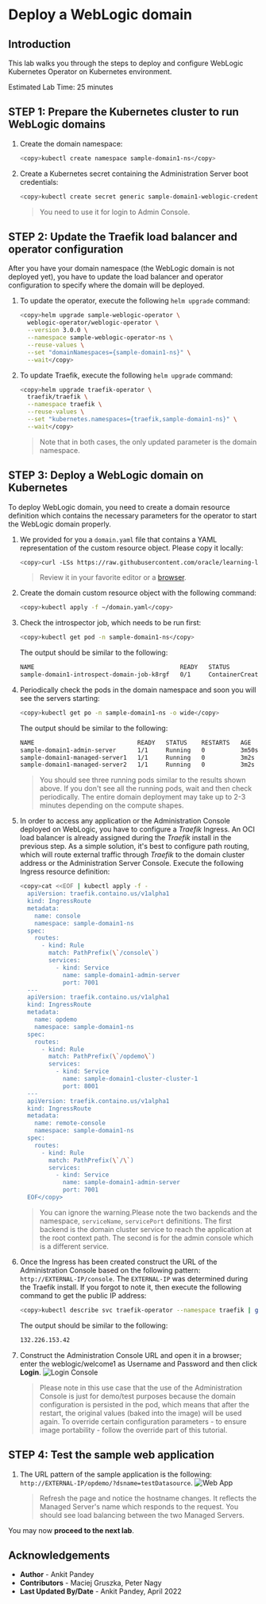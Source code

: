 # Deploy a WebLogic domain

## Introduction

This lab walks you through the steps to deploy and configure WebLogic Kubernetes Operator on Kubernetes environment.

Estimated Lab Time: 25 minutes

## **STEP 1**: Prepare the Kubernetes cluster to run WebLogic domains

1. Create the domain namespace:
    ```bash
    <copy>kubectl create namespace sample-domain1-ns</copy>
    ```
2. Create a Kubernetes secret containing the Administration Server boot credentials:

    ```bash
    <copy>kubectl create secret generic sample-domain1-weblogic-credentials --from-literal=password=welcome1 --from-literal=username=weblogic -n sample-domain1-ns</copy>
    ```
    > You need to use it for login to Admin Console.

## **STEP 2**: Update the Traefik load balancer and operator configuration

After you have your domain namespace (the WebLogic domain is not deployed yet), you have to update the load balancer and operator configuration to specify where the domain will be deployed.

1. To update the operator, execute the following `helm upgrade` command:
    ```bash
    <copy>helm upgrade sample-weblogic-operator \
      weblogic-operator/weblogic-operator \
      --version 3.0.0 \
      --namespace sample-weblogic-operator-ns \
      --reuse-values \
      --set "domainNamespaces={sample-domain1-ns}" \
      --wait</copy>
    ```

2. To update Traefik, execute the following `helm upgrade` command:
    ```bash
    <copy>helm upgrade traefik-operator \
      traefik/traefik \
      --namespace traefik \
      --reuse-values \
      --set "kubernetes.namespaces={traefik,sample-domain1-ns}" \
      --wait</copy>
    ```
    
    > Note that in both cases, the only updated parameter is the domain namespace.


## **STEP 3**: Deploy a WebLogic domain on Kubernetes

To deploy WebLogic domain, you need to create a domain resource definition which contains the necessary parameters for the operator to start the WebLogic domain properly.

1. We provided for you a `domain.yaml` file that contains a YAML representation of the custom resource object. Please copy it locally:
    ```bash
    <copy>curl -LSs https://raw.githubusercontent.com/oracle/learning-library/master/solutions-library/weblogic-kubernetes/domain.v8.yaml  >~/domain.yaml</copy>
    ```
    > Review it in your favorite editor or a [browser](https://github.com/pandey-ankit/weblogic-kubernetes/blob/main/domain.v8.yaml).

2. Create the domain custom resource object with the following command:
    ```bash
    <copy>kubectl apply -f ~/domain.yaml</copy>
    ```
3. Check the introspector job, which needs to be run first:
    ```bash
    <copy>kubectl get pod -n sample-domain1-ns</copy>
    ```
    The output should be similar to the following:
    ```bash
    NAME                                         READY   STATUS              RESTARTS   AGE
    sample-domain1-introspect-domain-job-k8rgf   0/1     ContainerCreating   0          12s
    ```
4. Periodically check the pods in the domain namespace and soon you will see the servers starting:
    ```bash
    <copy>kubectl get po -n sample-domain1-ns -o wide</copy>
    ```
    The output should be similar to the following:
    ```bash
    NAME                             READY   STATUS    RESTARTS   AGE     IP             NODE         NOMINATED NODE   READINESS GATES
    sample-domain1-admin-server      1/1     Running   0          3m50s   10.244.0.133   10.0.10.28   <none>           <none>
    sample-domain1-managed-server1   1/1     Running   0          3m2s    10.244.0.135   10.0.10.28   <none>           <none>
    sample-domain1-managed-server2   1/1     Running   0          3m2s    10.244.0.134   10.0.10.28   <none>           <none> 
    ```
    > You should see three running pods similar to the results shown above. If you don't see all the running pods, wait and then check periodically. The entire domain deployment may take up to 2-3 minutes depending on the compute shapes.

5. In order to access any application or the Administration Console deployed on WebLogic, you have to configure a *Traefik* Ingress. An OCI load balancer is already assigned during the *Traefik* install in the previous step. As a simple solution, it's best to configure path routing, which will route external traffic through *Traefik* to the domain cluster address or the Administration Server Console. Execute the following Ingress resource definition:
    ```bash
    <copy>cat <<EOF | kubectl apply -f -
      apiVersion: traefik.containo.us/v1alpha1
      kind: IngressRoute
      metadata:
        name: console
        namespace: sample-domain1-ns
      spec:
        routes:
          - kind: Rule
            match: PathPrefix(\`/console\`)
            services:
              - kind: Service
                name: sample-domain1-admin-server
                port: 7001
      ---
      apiVersion: traefik.containo.us/v1alpha1
      kind: IngressRoute
      metadata:
        name: opdemo
        namespace: sample-domain1-ns
      spec:
        routes:
          - kind: Rule
            match: PathPrefix(\`/opdemo\`)
            services:
              - kind: Service
                name: sample-domain1-cluster-cluster-1
                port: 8001
      ---
      apiVersion: traefik.containo.us/v1alpha1
      kind: IngressRoute
      metadata:
        name: remote-console
        namespace: sample-domain1-ns
      spec:
        routes:
          - kind: Rule
            match: PathPrefix(\`/\`)
            services:
              - kind: Service
                name: sample-domain1-admin-server
                port: 7001
      EOF</copy>
    ```

    > You can ignore the warning.Please note the two backends and the namespace, `serviceName`, `servicePort` definitions. The first backend is the domain cluster service to reach the application at the root context path. The second is for the admin console which is a different service.

6. Once the Ingress has been created construct the URL of the Administration Console based on the following pattern: `http://EXTERNAL-IP/console`. The `EXTERNAL-IP` was determined during the Traefik install. If you forgot to note it, then execute the following command to get the public IP address:
    ```bash
    <copy>kubectl describe svc traefik-operator --namespace traefik | grep Ingress | awk '{print $3}'</copy>
    ```
    The output should be similar to the following:
    ```bash
    132.226.153.42
    ```

7. Construct the Administration Console URL and open it in a browser; enter the weblogic/welcome1 as Username and Password and then click **Login**.
    ![Login Console](images/loginconsole.png)

    > Please note in this use case that the use of the Administration Console is just for demo/test purposes because the domain configuration is persisted in the pod, which means that after the restart, the original values (baked into the image) will be used again. To override certain configuration parameters - to ensure image portability - follow the override part of this tutorial.

## **STEP 4**: Test the sample web application

1. The URL pattern of the sample application is the following: `http://EXTERNAL-IP/opdemo/?dsname=testDatasource`.
    ![Web App](images/webapp.png)

    > Refresh the page and notice the hostname changes. It reflects the Managed Server's name which responds to the request. You should see load balancing between the two Managed Servers.

You may now **proceed to the next lab**.

## Acknowledgements
* **Author** -  Ankit Pandey
* **Contributors** - Maciej Gruszka, Peter Nagy
* **Last Updated By/Date** - Ankit Pandey, April 2022